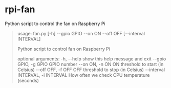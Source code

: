# rpi-fan
Python script to control the fan on Raspberry Pi

> usage: fan.py [-h] --gpio GPIO --on ON --off OFF [--interval INTERVAL]
> 
> Python script to control fan on Raspberry Pi
> 
> optional arguments:
>   -h, --help            show this help message and exit
>   --gpio GPIO, -g GPIO  GPIO number
>   --on ON, -n ON        ON threshold to start (in Celsius)
>   --off OFF, -f OFF     OFF threshold to stop (in Celsius)
>   --interval INTERVAL, -i INTERVAL
>                         How often we check CPU temperature (seconds)
